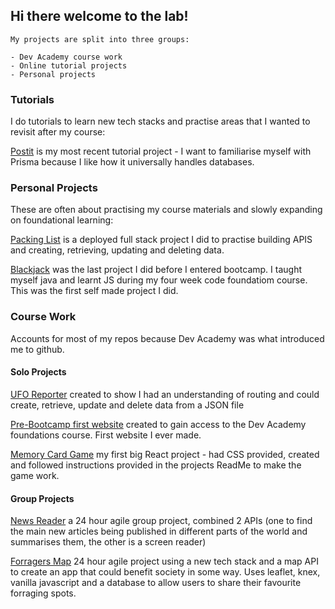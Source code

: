 ## Hi there welcome to the lab! 
```
My projects are split into three groups:

- Dev Academy course work
- Online tutorial projects
- Personal projects
```


### Tutorials
I do tutorials to learn new tech stacks and practise areas that I wanted to revisit after my course:

[Postit](https://github.com/Kate-Hooker/postit) is my most recent tutorial project - I want to familiarise myself with Prisma because I like how it universally handles databases.



### Personal Projects 
These are often about practising my course materials and slowly expanding on foundational learning:

[Packing List](https://github.com/Kate-Hooker/packing-list) is a deployed full stack project I did to practise building APIS and creating, retrieving, updating and deleting data.

[Blackjack](https://github.com/Kate-Hooker/blackjack/tree/main) was the last project I did before I entered bootcamp. I taught myself java and learnt JS during my four week code foundatiom course. This was the first self made project I did.  


### Course Work 
Accounts for most of my repos because Dev Academy was what introduced me to github.

#### Solo Projects

[UFO Reporter](https://github.com/Kate-Hooker/unit-standards) created to show I had an understanding of routing and could create, retrieve, update and delete data from a JSON file

[Pre-Bootcamp first website](https://github.com/Kate-Hooker/Kate-Hooker.github.io) created to gain access to the Dev Academy foundations course. First website I ever made. 

[Memory Card Game](https://github.com/Kate-Hooker/memory-game-project) my first big React project - had CSS provided, created and followed instructions provided in the projects ReadMe to make the game work.

#### Group Projects

[News Reader](https://github.com/Kate-Hooker/news-reader) a 24 hour agile group project, combined 2 APIs (one to find the main new articles being published in different parts of the world and summarises them, the other is a screen reader)  

[Forragers Map](https://github.com/Kate-Hooker/Forragers-map) 24 hour agile project using a new tech stack and a map API to create an app that could benefit society in some way. Uses leaflet, knex, vanilla javascript and a database to allow users to share their favourite forraging spots. 


<!---
Kate-Hooker/Kate-Hooker is a ✨ special ✨ repository because its `README.md` (this file) appears on your GitHub profile.
You can click the Preview link to take a look at your changes.
--->

